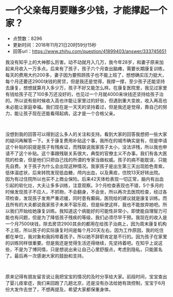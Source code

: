 # 一个父亲每月要赚多少钱，才能撑起一个家？
- 点赞数：8296
- 更新时间：2018年11月21日20时59分15秒
- 回答url：https://www.zhihu.com/question/41899403/answer/333745651
<body>
 <p data-pid="4SUD4Fn_">我没有知乎上的大神那么厉害。动不动就月入几万，我今年28岁，和妻子原来加起来月收入一万多点。后来有了孩子，孩子六个月查出脑瘫，需要长期康复训练，每天的费用大约200多，妻子因为要照顾孩子也不能上班了，想想确实压力挺大，每个月还要还2900块钱的房贷，但是我还是觉得，我撑一撑，至少孩子还能坚持去康复，想想就算月入多少万，孩子不好又能怎么样。在康复医院里，我见过家里有钱给孩子花了100多万还没好的，也见过一个月就4000来块钱还坚持给孩子治的。所以说有些时候收入高也许能让家里过的好些，但遇到重大变故，收入再高也未必能让家庭幸福。我们现在是一天天的坚持着过，但是我还是觉得，靠自己的努力，能让孩子现在还能看得起病，这才是一个合格父亲。</p>
 <p class="ztext-empty-paragraph"><br></p>
 <p data-pid="iYVZGUA6">没想到我的回答可以得到这么多人的关注和支持。看到大家的回答我想把一些大家的疑问再解答一下。关于康复费用补贴这个事，我所在的城市确实是有，但是申请这个补贴的前提是孩子有残疾证，而残联说我家孩子太小，没法评残，所以我也申请不了这个补贴。这个事跟残联关系很大，典型的官僚主义不办事。我们有各大医院的检查，但是他们只把自己找的所谓的专家当做权威。孩子的病不能耽误，只能先自费。关于孩子为什么会出现这种情况。我家孩子是出生第三天出现脸色青紫，低体温症状，后来转院发现低血糖，颅内出血，以及黄疸，住院13天好转出院。因为有过住院所以也买不上商业保险。后来42天体检表现一切正常，脑内有出血引起的软化灶，大夫让多多训练，注意观察。3个月检查表现也不错，5个多月的时候发现孩子不应人，不抓物，不会翻身，不会坐，所以再次去医院检查，经过各项检查，发现孩子发育严重迟缓，同时患有癫痫，医院给的建议就是康复训练。而且所有的大夫都说我家孩子未来不容乐观，但是纵使这样，我也不能放弃她吧。所以我们开始给她康复训练。我知道这个病能好的可能性非常小，即使能自理智力可能也有问题，但是为了降低孩子残疾的等级，我们必须尽早干预。我现在的收入是一个月7500块钱，除去房贷2900其余的都用在给孩子治病上，因为周末康复机构不上班，所以孩子的实际康复时间是每个月20天左右。因为工作原因，我的吃住都在单位，我对象和我妈带着孩子。所以她不辞职肯定是不行的。因为孩子在家里的训练同样很重要。但是我还是觉得生活还得继续，先坚持着吧。在知乎上说这些，不是为了博同情，只是想说出来让自己心里舒服点，考虑到隐私，只能匿名了。最后再一次感谢大家的鼓励和支持。</p>
 <p class="ztext-empty-paragraph"><br></p>
 <p data-pid="Ww-CmNVL">原来记得有朋友留言说让我把宝宝的情况的及时分享给大家。前段时间，宝宝查出了婴儿痉挛症，我们来回跑了几趟北京，还是没有办法给她有效控制，宝宝于6月份大发作去世了，不想再提及，希望大家都保重身体。</p>
</body>